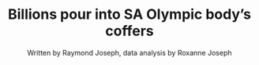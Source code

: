 ---
name: olympic-body
image: olympics.jpg
title: "Billions pour into SA Olympic body’s coffers"
subtitle: "Written by Raymond Joseph, data analysis by Roxanne Joseph"
summary: "The South African Sports Confederation and Olympic Committee (Sascoc) has received more money than any other organisation since the SA Lottery was launched in 2002. Out of a total of R5.6-billion allocated under the Sports and Recreation category, about R2-billion of this went to SASCOC and its affiliates."
meta: "This story was published by Daily Maverick using publicly accessible data."
attribution: "The Fund for Investigative Journalism and Trust Africa supported this project."
external-url: https://www.dailymaverick.co.za/article/2017-08-31-gaming-the-lottery-billions-pour-into-sa-olympic-bodys-coffers/#.WfwundCWbIU
series: lottery
user:
- tag: "trustafrica"
hashtag:
- tag: "Gamingthelottery"
- tag: "IFF"
---